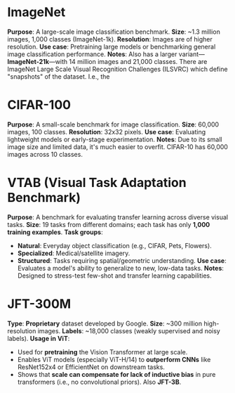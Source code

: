 # ImageNet
**Purpose**: A large-scale image classification benchmark.
**Size**: ~1.3 million images, 1,000 classes (ImageNet-1k).
**Resolution**: Images are of higher resolution.
**Use case**: Pretraining large models or benchmarking general image classification performance.
**Notes**: Also has a larger variant—**ImageNet-21k**—with 14 million images and 21,000 classes.
There are ImageNet Large Scale Visual Recognition Challenges (ILSVRC) which define "snapshots" of the dataset. I.e., the 
# CIFAR-100
**Purpose**: A small-scale benchmark for image classification.
**Size**: 60,000 images, 100 classes.
**Resolution**: 32x32 pixels.
**Use case**: Evaluating lightweight models or early-stage experimentation.
**Notes**: Due to its small image size and limited data, it's much easier to overfit.
CIFAR-10 has 60,000 images across 10 classes.
# VTAB (Visual Task Adaptation Benchmark)
**Purpose**: A benchmark for evaluating transfer learning across diverse visual tasks.
**Size**: 19 tasks from different domains; each task has only **1,000 training examples**.
**Task groups**:
- **Natural**: Everyday object classification (e.g., CIFAR, Pets, Flowers).
- **Specialized**: Medical/satellite imagery.
- **Structured**: Tasks requiring spatial/geometric understanding.
**Use case**: Evaluates a model's ability to generalize to new, low-data tasks.
**Notes**: Designed to stress-test few-shot and transfer learning capabilities.

# JFT-300M
**Type**: **Proprietary** dataset developed by Google.
**Size**: ~300 million high-resolution images.
**Labels**: ~18,000 classes (weakly supervised and noisy labels).
**Usage in ViT**:
- Used for **pretraining** the Vision Transformer at large scale.    
- Enables ViT models (especially ViT-H/14) to **outperform CNNs** like ResNet152x4 or EfficientNet on downstream tasks.
- Shows that **scale can compensate for lack of inductive bias** in pure transformers (i.e., no convolutional priors).
Also **JFT-3B**.


